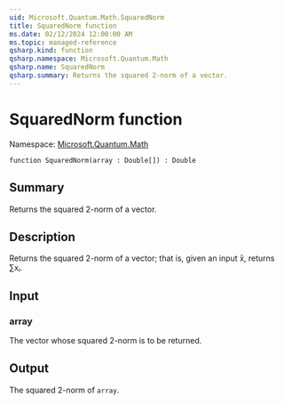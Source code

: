```yaml
---
uid: Microsoft.Quantum.Math.SquaredNorm
title: SquaredNorm function
ms.date: 02/12/2024 12:00:00 AM
ms.topic: managed-reference
qsharp.kind: function
qsharp.namespace: Microsoft.Quantum.Math
qsharp.name: SquaredNorm
qsharp.summary: Returns the squared 2-norm of a vector.
---
```


# SquaredNorm function

Namespace: [Microsoft.Quantum.Math](xref:Microsoft.Quantum.Math)

```qsharp
function SquaredNorm(array : Double[]) : Double
```

## Summary
Returns the squared 2-norm of a vector.

## Description
Returns the squared 2-norm of a vector; that is, given an input
x̄, returns ∑xᵢ.

## Input
### array
The vector whose squared 2-norm is to be returned.

## Output
The squared 2-norm of `array`.
